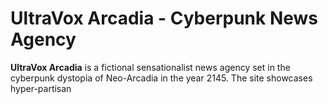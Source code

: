 # UltraVox Arcadia - Cyberpunk News Agency

**UltraVox Arcadia** is a fictional sensationalist news agency set in the cyberpunk dystopia of Neo-Arcadia in the year 2145. The site showcases hyper-partisan
